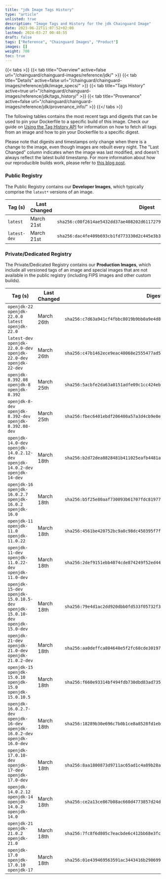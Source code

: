 ```yaml
---
title: "jdk Image Tags History"
type: "article"
unlisted: true
description: "Image Tags and History for the jdk Chainguard Image"
date: 2023-06-22T11:07:52+02:00
lastmod: 2024-03-27 00:48:55
draft: false
tags: ["Reference", "Chainguard Images", "Product"]
images: []
weight: 700
toc: true
---
```


{{< tabs >}}
{{< tab title="Overview" active=false url="/chainguard/chainguard-images/reference/jdk/" >}}
{{< tab title="Details" active=false url="/chainguard/chainguard-images/reference/jdk/image_specs/" >}}
{{< tab title="Tags History" active=true url="/chainguard/chainguard-images/reference/jdk/tags_history/" >}}
{{< tab title="Provenance" active=false url="/chainguard/chainguard-images/reference/jdk/provenance_info/" >}}
{{</ tabs >}}

The following tables contains the most recent tags and digests that can be used to pin your Dockerfile to a specific build of this image. Check our guide on [Using the Tag History API](/chainguard/chainguard-images/using-the-tag-history-api/) for information on how to fetch all tags from an image and how to pin your Dockerfile to a specific digest.

Please note that digests and timestamps only change when there is a change to the image, even though images are rebuilt every night. The "Last Changed" column indicates when the image was last modified, and doesn't always reflect the latest build timestamp. For more information about how our reproducible builds work, please refer to [this blog post](https://www.chainguard.dev/unchained/reproducing-chainguards-reproducible-image-builds).

### Public Registry
The Public Registry contains our **Developer Images**, which typically comprise the `latest*` versions of an image.

| Tag (s)       | Last Changed | Digest                                                                    |
|---------------|--------------|---------------------------------------------------------------------------|
|  `latest`     | March 21st   | `sha256:c00f2614ae5432dd37ae408202d611727933be8385d76940a3ec0eb20bf9f7df` |
|  `latest-dev` | March 21st   | `sha256:dac4fe409b693cb1fd773330d2c445e3b33dbf6f5ae0e91996e87ee2d8d6f37a` |


### Private/Dedicated Registry
The Private/Dedicated Registry contains our **Production Images**, which include all versioned tags of an image and special images that are not available in the public registry (including FIPS images and other custom builds).

| Tag (s)                                                                            | Last Changed | Digest                                                                    |
|------------------------------------------------------------------------------------|--------------|---------------------------------------------------------------------------|
|  `openjdk-22` `openjdk-22.0.0` `latest` `openjdk-22.0`                             | March 26th   | `sha256:c7d63a941cf4fbbc8019b9bb0a9e4d81fd4fe738d39d19ccfb8eace4d3c363a3` |
|  `latest-dev` `openjdk-22.0.0-dev` `openjdk-22.0-dev` `openjdk-22-dev`             | March 26th   | `sha256:c47b1462ece9eac40068e2555477ad5b4797160e3e18d128aefababd6ffe5ab5` |
|  `openjdk-8.392.08` `openjdk-8` `openjdk-8.392`                                    | March 25th   | `sha256:5acbfe2da63a0151adfe09c1cc424eb250a0ac50c6932db9f78b0a5d130fe9f8` |
|  `openjdk-8-dev` `openjdk-8.392-dev` `openjdk-8.392.08-dev`                        | March 25th   | `sha256:fbec6401ebdf206400a57a3d4cb9e0e6dcdf84dc8f1f92ab1020a022789ec3b2` |
|  `openjdk-14.0-dev` `openjdk-14.0.2.12-dev` `openjdk-14.0.2-dev` `openjdk-14-dev`  | March 18th   | `sha256:b2d72dea8828481b411025eafb4481a83ca5f2121d6199c44d551715ba802d95` |
|  `openjdk-16` `openjdk-16.0.2.7` `openjdk-16.0.2` `openjdk-16.0`                   | March 18th   | `sha256:b5f25e80aaf730093b61707fdc81977fca5d4b15d9e9f371ff7e263a20dee953` |
|  `openjdk-11` `openjdk-11.0` `openjdk-11.0.22`                                     | March 18th   | `sha256:4561be420752bc9a0c98dc450395f7fa32a5e276bfc691dd47725c702225c0d1` |
|  `openjdk-11-dev` `openjdk-11.0.22-dev` `openjdk-11.0-dev`                         | March 18th   | `sha256:2def9151ebb4074cde874249f52ed44e09a32ec3d408c75356670ca9661f54f7` |
|  `openjdk-15-dev` `openjdk-15.0.10.5-dev` `openjdk-15.0.10-dev` `openjdk-15.0-dev` | March 18th   | `sha256:79e4d1ac2dd920dbb0fd533f05732f3b63d431fe931134552e8b08ec284905f8` |
|  `openjdk-21-dev` `openjdk-21.0-dev` `openjdk-21.0.2-dev`                          | March 18th   | `sha256:aa0deffca804640e5f2fc68cde30197d5b67306e03d8760de1cd0e4703bd7632` |
|  `openjdk-15` `openjdk-15.0.10` `openjdk-15.0` `openjdk-15.0.10.5`                 | March 18th   | `sha256:f660e93314bf494fdb730dbd83ad73569f80312b73f7beb51b29b90f93fb0617` |
|  `openjdk-16.0.2.7-dev` `openjdk-16-dev` `openjdk-16.0.2-dev` `openjdk-16.0-dev`   | March 18th   | `sha256:18289b30e696c7b0b1ce8a8528fd1eb588094dace551b61b9aea9747ba2d05f4` |
|  `openjdk-17.0.10-dev` `openjdk-17-dev` `openjdk-17.0-dev`                         | March 18th   | `sha256:8aa1800873d9711ac65ad1c4a89b28a4c42c5e53393eba1659de93a8f8d759fd` |
|  `openjdk-14.0.2.12` `openjdk-14` `openjdk-14.0.2` `openjdk-14.0`                  | March 18th   | `sha256:ce2a13ce867b08ac660d4773857d24d9465dcf69223ddcb642231bf781a20a31` |
|  `openjdk-21` `openjdk-21.0.2` `openjdk-21.0`                                      | March 18th   | `sha256:7fc8f6d805c7eacbde6c412bb68e3fc48966550b0eaf1658293d75d588f8c036` |
|  `openjdk-17.0` `openjdk-17.0.10` `openjdk-17`                                     | March 18th   | `sha256:01e439469563591ac3443416b290699ef30a7788998318342f79d610de074537` |

